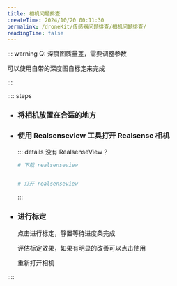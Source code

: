 ```yaml
---
title: 相机问题排查
createTime: 2024/10/20 00:11:30
permalink: /droneKit/传感器问题排查/相机问题排查/
readingTime: false
---
```


::: warning Q: 深度图质量差，需要调整参数

可以使用自带的深度图自标定来完成

:::

:::: steps

- ### 将相机放置在合适的地方

- ### 使用 Realsenseview 工具打开 Realsense 相机


    ::: details 没有 RealsenseView？ 
    
    ``` bash
    # 下载 realsenseview


    # 打开 realsenseview

    ```

    :::

- ### 进行标定

    点击进行标定，静置等待进度条完成

    评估标定效果，如果有明显的改善可以点击使用

    重新打开相机

::::

